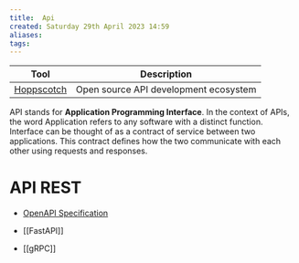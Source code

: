 ```yaml
---
title:  Api
created: Saturday 29th April 2023 14:59
aliases: 
tags: 
---
```


| Tool                                                      | Description                                       |
| --------------------------------------------------------- | ------------------------------------------------- |
| [Hoppscotch](https://github.com/hoppscotch/hoppscotch) | Open source API development ecosystem|


API stands for **Application Programming Interface**. In the context of APIs, the word Application refers to any software with a distinct function. Interface can be thought of as a contract of service between two applications. This contract defines how the two communicate with each other using requests and responses.

# API REST

- [OpenAPI Specification](https://swagger.io/specification/)
- [[FastAPI]]

- [[gRPC]]
